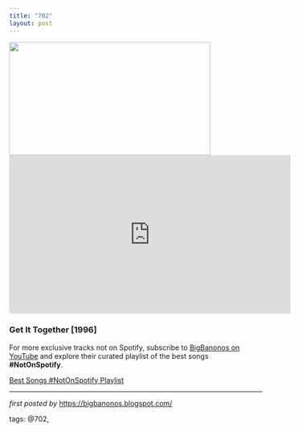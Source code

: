 ```yaml
---
title: "702"
layout: post
---
```

<div class="separator" ><a href="https://i.ytimg.com/vi/LdpQfyJFu9A/maxresdefault.jpg" imageanchor="1"><img border="0" src="https://i.ytimg.com/vi/LdpQfyJFu9A/maxresdefault.jpg" width="400" height="225" data-original-width="800" data-original-height="450" /></a></div>
<iframe width="560" height="315" src="https://www.youtube.com/embed/videoseries?list=PLtuNtuTatqI2dYwy63LYM6hF8mqszOkl3" frameborder="0" allow="accelerometer; autoplay; encrypted-media; gyroscope; picture-in-picture" allowfullscreen></iframe>
<br />
<h3>Get It Together [1996]</h3>

<!--Subscribe and Playlist Links-->
<div>
    <p>For more exclusive tracks not on Spotify, subscribe to <a href="https://www.youtube.com/@BigBanonos" target="_blank">BigBanonos on YouTube</a> and explore their curated playlist of the best songs <strong>#NotOnSpotify</strong>.</p>
    <p><a href="https://www.youtube.com/playlist?list=PLtuNtuTatqI0kFahUCbtbfenC_ET5O_tr" target="_blank">Best Songs #NotOnSpotify Playlist<br /></a></p></div>

<hr />

<p><em>first posted by</em> <a href="https://bigbanonos.blogspot.com/" rel="noopener" target="_new">https://bigbanonos.blogspot.com/</a></p>

<p>tags: @702,</p>

